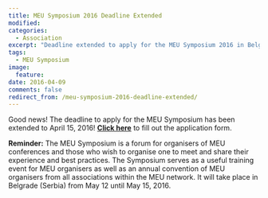 ```yaml
---
title: MEU Symposium 2016 Deadline Extended
modified:
categories:
  - Association
excerpt: "Deadline extended to apply for the MEU Symposium 2016 in Belgrade, Serbia"
tags:
  - MEU Symposium
image:
  feature: 
date: 2016-04-09
comments: false
redirect_from: /meu-symposium-2016-deadline-extended/
---
```


Good news! The deadline to apply for the MEU Symposium has been extended to April 15, 2016! 
**[Click here](http://symposium.apply.beta-europe.org)** to fill out the application form.

**Reminder:**
The MEU Symposium is a forum for organisers of MEU conferences and those who wish to organise one to meet and share their experience and best practices. The Symposium serves as a useful training event for MEU organisers as well as an annual convention of MEU organisers from all associations within the MEU network.
It will take place in Belgrade (Serbia) from May 12 until May 15, 2016.
